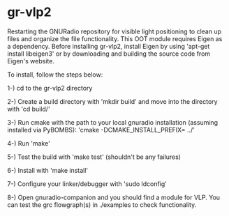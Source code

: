 # gr-vlp2
Restarting the GNURadio repository for visible light positioning to clean up files and organize the file functionality.
This OOT module requires Eigen as a dependency. Before installing gr-vlp2, install Eigen by using 'apt-get install libeigen3' or by downloading and building the source code from Eigen's website.

To install, follow the steps below:

1-) cd to the gr-vlp2 directory

2-) Create a build directory with 'mkdir build' and move into the directory with 'cd build/'

3-) Run cmake with the path to your local gnuradio installation (assuming installed via PyBOMBS): 'cmake -DCMAKE_INSTALL_PREFIX=<target> ../'

4-) Run 'make'

5-) Test the build with 'make test' (shouldn't be any failures)

6-) Install with 'make install'

7-) Configure your linker/debugger with 'sudo ldconfig'

8-) Open gnuradio-companion and you should find a module for VLP. You can test the grc flowgraph(s) in ./examples to check functionality.

